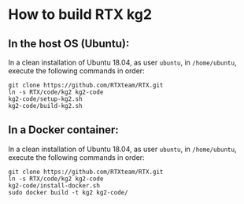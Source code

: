 
# How to build RTX kg2

## In the host OS (Ubuntu):

In a clean installation of Ubuntu 18.04, as user `ubuntu`, in `/home/ubuntu`,
execute the following commands in order:

    git clone https://github.com/RTXteam/RTX.git
    ln -s RTX/code/kg2 kg2-code
    kg2-code/setup-kg2.sh
    kg2-code/build-kg2.sh

## In a Docker container:

In a clean installation of Ubuntu 18.04, as user `ubuntu`, in `/home/ubuntu`,
execute the following commands in order:

    git clone https://github.com/RTXteam/RTX.git
    ln -s RTX/code/kg2 kg2-code
    kg2-code/install-docker.sh
    sudo docker build -t kg2 kg2-code/

